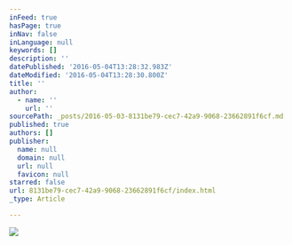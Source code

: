 ```yaml
---
inFeed: true
hasPage: true
inNav: false
inLanguage: null
keywords: []
description: ''
datePublished: '2016-05-04T13:28:32.983Z'
dateModified: '2016-05-04T13:28:30.800Z'
title: ''
author:
  - name: ''
    url: ''
sourcePath: _posts/2016-05-03-8131be79-cec7-42a9-9068-23662891f6cf.md
published: true
authors: []
publisher:
  name: null
  domain: null
  url: null
  favicon: null
starred: false
url: 8131be79-cec7-42a9-9068-23662891f6cf/index.html
_type: Article

---
```

![](https://s3-us-west-2.amazonaws.com/the-grid-img/p/f21f294c4bae0e624f71fc0c8dec9d769f734d5f.png)